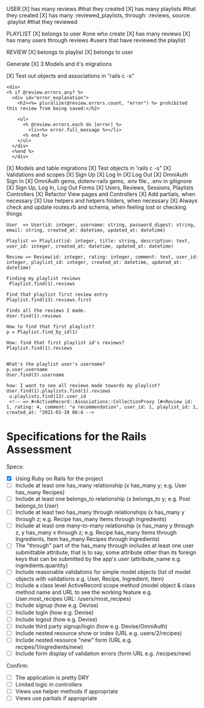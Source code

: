 USER
[X] has many reviews #that they created
[X] has many playlists #that they created 
[X] has many :reviewed_playlists, through: :reviews, source: :playlist #that they reviewed

PLAYLIST
[X] belongs to user #one who create 
[X] has many reviews
[X] has many users through reviews #users that have reviewed the playlist

REVIEW
[X] belongs to playlist
[X] belongs to user

Generate 
[X] 3 Models and it's migrations

[X] Test out objects and associations in "rails c -s"
```
<div>
<% if @review.errors.any? %>
  <div id="error_explanation">
    <h2><%= pluralize(@review.errors.count, "error") %> prohibited this review from being saved:</h2>

    <ul>
      <% @review.errors.each do |error| %>
        <li><%= error.full_message %></li>
      <% end %>
    </ul>
  </div>
  <%end %>
  </div>
  ```

[X] Models and table migrations
[X] Test objects in 'rails c -s"
[X] Validations and scopes
[X] Sign Up 
[X] Log In
[X] Log Out
[X] OmniAuth Sign In
[X] OmniAuth gems, dotenv-rails gems, .env file., .env in gitignore
[X] Sign Up, Log In, Log Out Forms
[X] Users, Reviews, Sessions, Playlists Controllers
[X] Refactor View pages and Controllers
[X] Add partials, when necessary
[X] Use helpers and helpers folders, when necessary
[X] Always check and update routes.rb and schema, when feeling lost or checking things

```  
User  => User(id: integer, username: string, password_digest: string, email: string, created_at: datetime, updated_at: datetime) 

Playlist => Playlist(id: integer, title: string, description: text, user_id: integer, created_at: datetime, updated_at: datetime) 

Review => Review(id: integer, rating: integer, comment: text, user_id: integer, playlist_id: integer, created_at: datetime, updated_at: datetime) 
```

```
Finding my playlist reviews
 Playlist.find(1).reviews

Find that playlist first review entry
Playlist.find(13).reviews.first

Finds all the reviews I made.
User.find(1).reviews

How to find that first playlist?
p = Playlist.find_by_id(1)

How: find that first playlist id's reviews?
Playlist.find(1).reviews


What's the playlist user's username?
p.user.username 
User.find(3).username

how: I want to see all reviews made towards my playlist?
User.find(1).playlists.find(1).reviews
 u.playlists.find(13).user_id
 <!-- => #<ActiveRecord::Associations::CollectionProxy [#<Review id: 1, rating: 4, comment: "a recommendation", user_id: 1, playlist_id: 1, created_at: "2021-02-10 06:4 -->
```

 # Specifications for the Rails Assessment

Specs:
- [x] Using Ruby on Rails for the project
- [ ] Include at least one has_many relationship (x has_many y; e.g. User has_many Recipes) 
- [ ] Include at least one belongs_to relationship (x belongs_to y; e.g. Post belongs_to User)
- [ ] Include at least two has_many through relationships (x has_many y through z; e.g. Recipe has_many Items through Ingredients)
- [ ] Include at least one many-to-many relationship (x has_many y through z, y has_many x through z; e.g. Recipe has_many Items through Ingredients, Item has_many Recipes through Ingredients)
- [ ] The "through" part of the has_many through includes at least one user submittable attribute, that is to say, some attribute other than its foreign keys that can be submitted by the app's user (attribute_name e.g. ingredients.quantity)
- [ ] Include reasonable validations for simple model objects (list of model objects with validations e.g. User, Recipe, Ingredient, Item)
- [ ] Include a class level ActiveRecord scope method (model object & class method name and URL to see the working feature e.g. User.most_recipes URL: /users/most_recipes)
- [ ] Include signup (how e.g. Devise)
- [ ] Include login (how e.g. Devise)
- [ ] Include logout (how e.g. Devise)
- [ ] Include third party signup/login (how e.g. Devise/OmniAuth)
- [ ] Include nested resource show or index (URL e.g. users/2/recipes)
- [ ] Include nested resource "new" form (URL e.g. recipes/1/ingredients/new)
- [ ] Include form display of validation errors (form URL e.g. /recipes/new)

Confirm:
- [ ] The application is pretty DRY
- [ ] Limited logic in controllers
- [ ] Views use helper methods if appropriate
- [ ] Views use partials if appropriate
